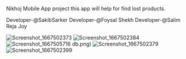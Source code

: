 Nikhoj Mobile App project this app will help for find lost products.

Developer-@SakibSarker Developer-@Foysal Shekh Developer-@Salim Reja Joy

![Screenshot_1667502373](https://user-images.githubusercontent.com/95316668/199813064-0b547f29-c862-4b2c-aca1-16e00f51980b.png)
![Screenshot_1667502384](https://user-images.githubusercontent.com/95316668/199813087-c5b48a32-f3c8-447e-bbdb-0739ca17007db.png)
![Screenshot_1667505716](https://user-images.githubusercontent.com/95316668/199822645-eb038d7a-4033-4af0-a93d-1c5d5033f962.png)
db.png)
![Screenshot_1667502379](https://user-images.githubusercontent.com/95316668/199813094-f63a1f4a-e99a-4e39-8cc0-85c320fd70c4.png)
![Screenshot_1667502399](https://user-images.githubusercontent.com/95316668/199813100-ad1f35a4-4abb-4f33-b415-a1e899be5bd4.png)
